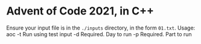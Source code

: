 # Advent of Code 2021, in C++
Ensure your input file is in the `./inputs` directory, in the form `01.txt`.
Usage: aoc
	-t 			Run using test input
	-d<day> 	Required. Day to run
	-p<part> 	Required. Part to run
